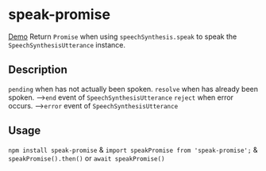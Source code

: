 # speak-promise

[Demo](https://realdennis.github.io/speak-promise/) 
Return `Promise` when using `speechSynthesis.speak` to speak the `SpeechSynthesisUtterance` instance.

## Description
`pending` when has not actually been spoken.
`resolve` when has already been spoken.
  -->`end` event of `SpeechSynthesisUtterance`
`reject` when error occurs.
  -->`error` event of `SpeechSynthesisUtterance`
## Usage
`npm install speak-promise`
&
`import speakPromise from 'speak-promise';`
&
`speakPromise().then()` or `await speakPromise()`